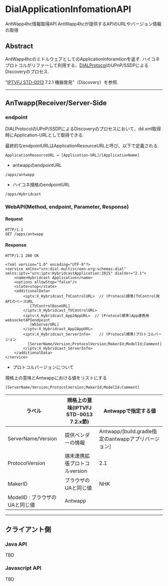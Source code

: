 # DialApplicationInfomationAPI

AntWapp4hc情報取得API.AntWapp4hcが提供するAPIのURLやバージョン情報の取得

## Abstract

AntWapp4hcのミドルウェアとしてのApplicationInforamtionを返す.
ハイコネプロトコルがリファーして利用する、[DIALProtocol]()のUPnP/SSDPによるDiscoveryのプロセス.

"[IPTVFJ STD-0013](http://www.iptvforum.jp/download/input.html) 7.2.1 機器発見"（Discovery）を参照.


---

## AnTwapp(Receiver/Server-Side

### endpoint

DIALProtocolのUPnP/SSDPによるDiscoveryのプロセスにおいて、dd.xml取得時にApplication-URLとして取得できる.

最終的なendpointURLはApplicationResourceURLと呼び、以下で定義される.

```
ApplicationResourceURL = [Application-URL]/[ApplicationName]
```

- antwappのendpointURL

```
/apps/antwapp
```

- ハイコネ規格のendpointURL

```
/apps/Hybridcast
```

### WebAPI(Method, endpoint, Parameter, Response)

#### Request

```
HTTP/1.1
GET /apps/antwapp
```

#### Response

```
HTTP/1.1 200 OK

<?xml version="1.0" encoding="UTF-8"?>
<service xmlns="urn:dial-multiscreen-org:schemas:dial"
xmlns:iptv="urn:iptv:HybridcastApplication:2015" dialVer="2.1">
    <name>Hybridcast Application</name>
    <options allowStop="false"/>
    <state>stop</state>
    <additionalData>
        <iptv:X_Hybridcast_TVControlURL>  // (Protocol標準)TVControl用APIのベースURL
           [TVControlBaseURL]
        </iptv:X_Hybridcast_TVControlURL>
        <iptv:X_Hybridcast_App2AppURL>  // (Protocol標準)App連携用websocketAPIendpoint
           [WSServerURL]
        </iptv:X_Hybridcast_App2AppURL>
        <iptv:X_Hybridcast_ServerInfo>    // (Protocol標準)プロトコルバージョン
          [ServerName/Version;ProtocolVersion;MakerId;ModelId;Comment]
        </iptv:X_Hybridcast_ServerInfo>
    </additionalData>
</service>
```


- プロトコルバージョンについて

規格上の意味とAntwappにおける値をリストにする

```
[ServerName/Version;ProtocolVersion;MakerId;ModelId;Comment]
```

| ラベル | 規格上の意味(IPTVFJ STD-0013 7.2.x節) | Antwappで指定する値 |
| --- | --- | --- |
| ServerName/Version | 提供ベンダーの情報 | Antwapp/[build.gradle指定のantwappアプリバージョン] |
| ProtocolVersion | 端末連携拡張プロトコルversion | 2.1 |
| MakerID | ブラウザのUAと同じ値 | NHK |
| ModelID : ブラウザのUAと同じ値 | Antwapp |

---

## クライアント側

### Java API

TBD

### Javascript API

TBD
